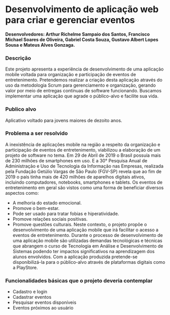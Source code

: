 # Desenvolvimento de aplicação web para criar e gerenciar eventos

**Desenvolvedores: Arthur Richelme Sampaio dos Santos, Francisco Michael Soares de Oliveira, Gabriel Costa Souza, Gustavo Albert Lopes Sousa e Mateus Alves Gonzaga.**

### Descrição

  Este projeto apresenta a experiência de desenvolvimento de uma aplicação mobile
voltada para organização e participação de eventos de entretenimento. Pretendemos
realizar a criação desta aplicação através do uso da metodologia Scrum para
gerenciamento e organização, gerando valor por meio de entregas contínuas de software
funcionando. Buscamos implementar uma aplicação que agrade o público-alvo e facilite
sua vida.

### Publico alvo
  Aplicativo voltado para jovens maiores de dezoito anos.

### Problema a ser resolvido
  A inexistência de aplicações mobile na região a respeito da organização e
participação de eventos de entretenimento, viabilizou a elaboração de um projeto de
software no tema.
Em 29 de Abril de 2019 o Brasil possuía mais de 230 milhões de smartphones em
uso. E a 30° Pesquisa Anual de Administração e Uso de Tecnologia da Informação nas
Empresas, realizada pela Fundação Getúlio Vargas de São Paulo (FGV-SP) revela que
ao fim de 2019 o país tinha mais de 420 milhões de aparelhos digitais ativos, incluindo
computadores, notebooks, smartphones e tablets.
Os eventos de entretenimento em geral são vistos como uma forma de beneficiar
diversos aspectos como:
- A melhoria do estado emocional.
- Promove o bem-estar.
- Pode ser usado para tratar fobias e hiperatividade.
- Promove relações sociais positivas.
- Promove questões culturais.
  Neste contexto, o projeto propõe o desenvolvimento de uma aplicação mobile que
irá facilitar o acesso a eventos de entretenimento. Durante o processo de
desenvolvimento de uma aplicação mobile são utilizadas demandas tecnológicas e
técnicas que abrangem o curso de Tecnologia em Análise e Desenvolvimento de
Sistemas podendo ter impactos significativos na aprendizagem dos alunos envolvidos.
Com a aplicação produzida pretende-se disponibilizá-la para o público-alvo através de
plataformas digitais como a PlayStore.

### Funcionalidades básicas que o projeto deveria contemplar
- Cadastro e login
- Cadastrar eventos
- Pesquisar eventos disponíveis
- Eventos próximos ao usuário

